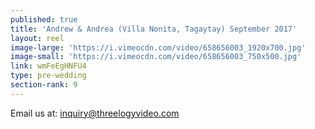 ```yaml
---
published: true
title: 'Andrew & Andrea (Villa Nonita, Tagaytay) September 2017'
layout: reel
image-large: 'https://i.vimeocdn.com/video/658656003_1920x700.jpg'
image-small: 'https://i.vimeocdn.com/video/658656003_750x500.jpg'
link: wmFeEgHNFU4
type: pre-wedding
section-rank: 9
---
```

Email us at: inquiry@threelogyvideo.com
